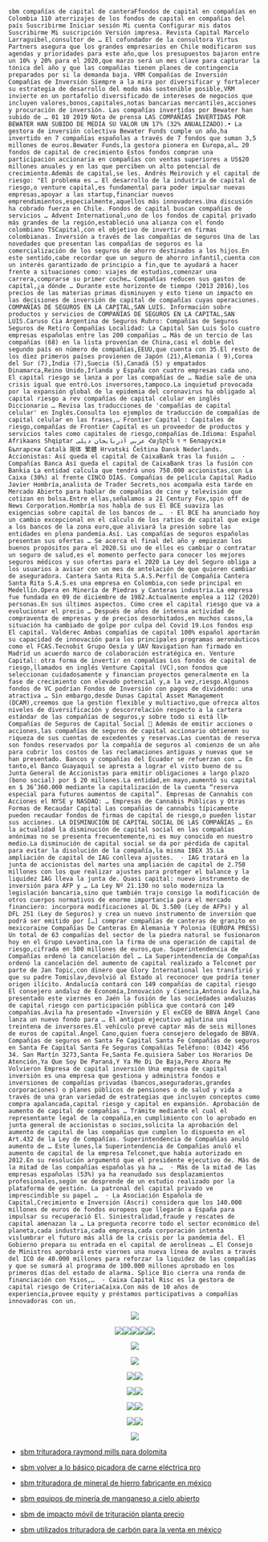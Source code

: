 
```
sbm compañías de capital de canteraFfondos de capital en compañías en Colombia 110 aterrizajes de los fondos de capital en compañías del país Suscribirme Iniciar sesión Mi cuenta Configurar mis datos Suscribirme Mi suscripción Versión impresa. Revista Capital Marcelo Larraguibel,consultor de … El cofundador de la consultora Virtus Partners asegura que los grandes empresarios en Chile modificaron sus agendas y prioridades para este año,que los presupuestos bajaron entre un 10% y 20% para el 2020,que marzo será un mes clave para capturar la tónica del año y que las compañías tienen planes de contingencia preparados por si la demanda baja. VRM Compañías de Inversión Compañías de Inversión Siempre a la mira por diversificar y fortalecer su estrategia de desarrollo del modo más sostenible posible,VRM invierte en un portafolio diversificado de intereses de negocios que incluyen valores,bonos,capitales,notas bancarias mercantiles,acciones y procuración de inversión. Las compañías invertidas por Bewater han subido de … 01 10 2019 Nota de prensa LAS COMPAÑÍAS INVERTIDAS POR BEWATER HAN SUBIDO DE MEDIA SU VALOR UN 17% (32% ANUALIZADO).• La gestora de inversión colectiva Bewater Funds cumple un año,ha invertido en 7 compañías españolas a través de 7 fondos que suman 3,5 millones de euros.Bewater Funds,la gestora pionera en Europa,al… 20 fondos de capital de crecimiento Estos fondos compran una participación accionaria en compañías con ventas superiores a US$20 millones anuales y en las que perciben un alto potencial de crecimiento.Además de capital,se les. Andrés Meirovich y el capital de riesgo: "El problema es … El desarrollo de la industria de capital de riesgo,o venture capital,es fundamental para poder impulsar nuevas empresas,apoyar a las startup,financiar nuevos emprendimientos,especialmente,aquellos más innovadores.Una discusión ha cobrado fuerza en Chile. Fondos de capital buscan compañías de servicios … Advent International,uno de los fondos de capital privado más grandes de la región,estableció una alianza con el fondo colombiano TSCapital,con el objetivo de invertir en firmas colombianas. Inversión a través de las compañías de seguros Una de las novedades que presentan las compañías de seguros es la comercialización de los seguros de ahorro destinados a los hijos.En este sentido,cabe recordar que un seguro de ahorro infantil,cuenta con un interés garantizado de principio a fin,que te ayudará a hacer frente a situaciones como: viajes de estudios,comenzar una carrera,comprarse su primer coche… Compañías reducen sus gastos de capital,¿a dónde … Durante este horizonte de tiempo (2013 2016),los precios de las materias primas disminuyen y esto tiene un impacto en las decisiones de inversión de capital de compañías cuyas operaciones. COMPAÑÍAS DE SEGUROS EN LA CAPITAL,SAN LUIS. Información sobre productos y servicios de COMPAÑÍAS DE SEGUROS EN LA CAPITAL,SAN LUIS.Caruso Cia Argentina de Seguros Rubro: Compañías de Seguros Seguros de Retiro Compañías Localidad: La Capital San Luis Solo cuatro empresas españolas entre las 200 compañías … Más de un tercio de las compañías (68) en la lista provenían de China,casi el doble del segundo país en número de compañías,EEUU,que cuenta con 35.El resto de los diez primeros países provienen de Japón (21),Alemania ( 9),Corea del Sur (7),India (7),Suecia (5),Canadá (5) y empatados Dinamarca,Reino Unido,Irlanda y España con cuatro empresas cada uno. El capital riesgo se lanza a por las compañías de … Nadie sale de una crisis igual que entró.Los inversores,tampoco.La inquietud provocada por la expansión global de la epidemia del coronavirus ha obligado al capital riesgo a rev compañías de capital celular en inglés Diccionario … Revisa las traducciones de 'compañías de capital celular' en Inglés.Consulta los ejemplos de traducción de compañías de capital celular en las frases,… Frontier Capital : Capitales de riesgo,compañías de Frontier Capital es un proveedor de productos y servicios tales como capitales de riesgo,compañías de.Idioma: Español Afrikaans Shqiptar عربي آذربایجان دیلی Հայերէն ব ল Беларускія Български Català 简体 繁體 Hrvatski Čeština Dansk Nederlands. Accionistas: Así queda el capital de CaixaBank tras la fusión …  · Compañías Banca Así queda el capital de CaixaBank tras la fusión con Bankia La entidad calcula que tendrá unos 750.000 accionistas,con La Caixa (30%) al frente CINCO DÍAS. Compañías de película Capital Radio Javier Hombría,analista de Trader Secrets,nos acompaña esta tarde en Mercado Abierto para hablar de compañías de cine y televisión que cotizan en bolsa.Entre ellas,señalamos a 21 Century Fox,spin off de News Corporation.Hombría nos habla de sus El BCE suaviza las exigencias sobre capital de los bancos de …  · El BCE ha anunciado hoy un cambio excepcional en el cálculo de los ratios de capital que exige a los bancos de la zona euro,que aliviará la presión sobre las entidades en plena pandemia.Así. Las compañías de seguros españolas presentan sus ofertas … Se acerca el final del año y empiezan los buenos propósitos para el 2020.Si uno de ellos es cambiar o contratar un seguro de salud,es el momento perfecto para conocer los mejores seguros médicos y sus ofertas para el 2020 La Ley del Seguro obliga a los usuarios a avisar con un mes de antelación de que quieren cambiar de aseguradora. Cantera Santa Rita S.A.S.Perfil de Compañía Cantera Santa Rita S.A.S.es una empresa en Colombia,con sede principal en Medellín.Opera en Minería de Piedras y Canteras industria.La empresa fue fundada en 09 de diciembre de 1982.Actualmente emplea a 112 (2020) personas.En sus últimos aspectos. Cómo cree el capital riesgo que va a evolucionar el precio … Después de años de intensa actividad de compraventa de empresas y de precios desorbitados,en muchos casos,la situación ha cambiado de golpe por culpa del Covid 19.Los fondos esp El capital. Valderec Ambas compañías de capital 100% español aportarán su capacidad de innovación para los principales programas aeronáuticos como el FCAS.Tecnobit Grupo Oesía y UAV Navigation han firmado en Madrid un acuerdo marco de colaboración estratégica en. Venture Capital: otra forma de invertir en compañías Los fondos de capital de riesgo,llamados en inglés Venture Capital (VC),son fondos que seleccionan cuidadosamente y financian proyectos generalmente en la fase de crecimiento con elevado potencial y,a la vez,riesgo.Algunos fondos de VC podrían Fondos de Inversión con pagos de dividendo: una atractiva … Sin embargo,desde Dunas Capital Asset Management (DCAM),creemos que la gestión flexible y multiactivo,que ofrezca altos niveles de diversificación y descorrelación respecto a la cartera estándar de las compañías de seguros,y sobre todo si está llᐈ Compañías de Seguros de Capital Social 🥇 Además de emitir acciones o acciones,las compañías de seguros de capital accionario obtienen su riqueza de sus cuentas de excedentes y reservas.Las cuentas de reserva son fondos reservados por la compañía de seguros al comienzo de un año para cubrir los costos de las reclamaciones antiguas y nuevas que se han presentado. Bancos y compañías del Ecuador se refuerzan con … En tanto,el Banco Guayaquil se apresta a lograr el visto bueno de su Junta General de Accionistas para emitir obligaciones a largo plazo (bono social) por $ 20 millones.La entidad,en mayo,aumentó su capital en $ 36’360.000 mediante la capitalización de la cuenta “reserva especial para futuros aumentos de capital”. Empresas de Cannabis con Acciones el NYSE y NASDAQ: … Empresas de Cannabis Públicas y Otras Formas de Recaudar Capital Las compañías de cannabis típicamente pueden recaudar fondos de firmas de capital de riesgo,o pueden listar sus acciones. LA DISMINUCIÓN DE CAPITAL SOCIAL DE LAS COMPAÑÍAS … En la actualidad la disminución de capital social en las compañías anónimas no se presenta frecuentemente,ni es muy conocido en nuestro medio.La disminución de capital social se da por pérdida de capital para evitar la disolución de la compañía,la misma IBEX 35.La ampliación de capital de IAG conlleva ajustes.  · IAG tratará en la junta de accionistas del martes una ampliación de capital de 2.750 millones con los que realizar ajustes para proteger el balance y la liquidez IAG lleva la junta de. Quasi capital: nuevo instrumento de inversión para AFP y … La Ley Nº 21.130 no solo moderniza la legislación bancaria,sino que también trajo consigo la modificación de otros cuerpos normativos de enorme importancia para el mercado financiero: incorpora modificaciones al DL 3.500 (Ley de AFPs) y al DFL 251 (Ley de Seguros) y crea un nuevo instrumento de inversión que podrá ser emitido por […] comprar compañías de canteras de granito en mexicoraine Compañías De Canteras En Alemania Y Polonia (EUROPA PRESS) Un total de 63 compañías del sector de la piedra natural se fusionaron hoy en el Grupo Levantina,con la firma de una operación de capital de riesgo,cifrada en 500 millones de euros,que. Superintendencia de Compañías ordenó la cancelación del … La Superintendencia de Compañías ordenó la cancelación del aumento de capital realizado a Telconet por parte de Jan Topic,con dinero que Glory International les transfirió y que su padre Tomislav,devolvió al Estado al reconocer que podría tener origen ilícito. Andalucía contará con 149 compañías de capital riesgo El consejero andaluz de Economía,Innovación y Ciencia,Antonio Ávila,ha presentado este viernes en Jaén la fusión de las sociedades andaluzas de capital riesgo con participación pública que contará con 149 compañías.Ávila ha presentado «Inversión y El exCEO de BBVA Ángel Cano lanza un nuevo fondo para … El antiguo ejecutivo aglutina una treintena de inversores.El vehículo prevé captar más de seis millones de euros de capital.Ángel Cano,quien fuera consejero delegado de BBVA. Compañías de seguros en Santa Fe Capital Santa Fe Compañías de seguros en Santa Fe Capital Santa Fe Seguros Compañías Teléfono: (0342) 456 34. San Martín 3273,Santa Fe,Santa Fe.quisiera Saber Los Horarios De Atención,Ya Que Soy De Paraná,Y Ya Me Di De Baja,Pero Ahora Me Volvieron Empresa de capital inversión Una empresa de capital inversión es una empresa que gestiona y administra fondos e inversiones de compañías privadas (bancos,aseguradoras,grandes corporaciones) o planes públicos de pensiones o de salud y vida a través de una gran variedad de estrategias que incluyen conceptos como compra apalancada,capital riesgo y capital en expansión. Aprobación de aumento de capital de compañías … Trámite mediante el cual el representante legal de la compañía,en cumplimiento con lo aprobado en junta general de accionistas o socios,solicita la aprobación del aumento de capital de las compañías que cumplen lo dispuesto en el Art.432 de la Ley de Compañías. Superintendencia de Compañías anuló aumento de … Este lunes,la Superintendencia de Compañías anuló el aumento de capital de la empresa Telconet,que había autorizado en 2012.En su resolución argumentó que el presidente ejecutivo de. Más de la mitad de las compañías españolas ya ha …  · Más de la mitad de las empresas españolas (53%) ya ha reanudado sus desplazamientos profesionales,según se desprende de un estudio realizado por la plataforma de gestión. La patronal del capital privado ve imprescindible su papel …  · La Asociación Española de Capital,Crecimiento e Inversión (Ascri) considera que los 140.000 millones de euros de fondos europeos que llegarán a España para impulsar su recuperació El. Siniestralidad,fraude y rescates de capital amenazan la … La pregunta recorre todo el sector económico del planeta,cada industria,cada empresa,cada corporación intenta vislumbrar el futuro más allá de la crisis por la pandemia del. El Gobierno prepara su entrada en el capital de aerolíneas … El Consejo de Ministros aprobará este viernes una nueva línea de avales a través del ICO de 40.000 millones para reforzar la liquidez de las compañías y que se sumará al programa de 100.000 millones aprobado en los primeros días del estado de alarma. Splice Bio cierra una ronda de financiación con Ysios,…  · Caixa Capital Risc es la gestora de capital riesgo de CriteriaCaixa.Con más de 10 años de experiencia,provee equity y préstamos participativos a compañías innovadoras con un. 
```

<div align="center">

<a href="https://es-crusher.shibang-china.com/github&k=sbm+compa%C3%B1%C3%ADas+de+capital+de+cantera"><img src="https://static.shibang-china.com/es/crusher/logo.jpg"></a>

<a href="https://es-crusher.shibang-china.com/github&k=sbm+compa%C3%B1%C3%ADas+de+capital+de+cantera"><img src="https://static.shibang-china.com/es/crusher/index.jpg"></a><a href="https://es-crusher.shibang-china.com/material.htmlgithub&k=sbm+compa%C3%B1%C3%ADas+de+capital+de+cantera"><img src="https://static.shibang-china.com/es/crusher/material.jpg"></a><a href="https://es-crusher.shibang-china.com/application.htmlgithub&k=sbm+compa%C3%B1%C3%ADas+de+capital+de+cantera"><img src="https://static.shibang-china.com/es/crusher/application.jpg"></a><a href="https://es-crusher.shibang-china.com/aboutus.htmlgithub&k=sbm+compa%C3%B1%C3%ADas+de+capital+de+cantera"><img src="https://static.shibang-china.com/es/crusher/aboutus.jpg"></a><a href="https://es-crusher.shibang-china.com/contact.htmlgithub&k=sbm+compa%C3%B1%C3%ADas+de+capital+de+cantera"><img src="https://static.shibang-china.com/es/crusher/contact.jpg"></a>

<a href="https://es-crusher.shibang-china.com/github&k=sbm+compa%C3%B1%C3%ADas+de+capital+de+cantera"><img src="https://static.shibang-china.com/es/crusher/banner.jpg"></a>

<a href="https://swt.shibang-china.com/github&k=sbm+compa%C3%B1%C3%ADas+de+capital+de+cantera"><img src="https://static.shibang-china.com/es/crusher/text.jpg"></a>

<a href="https://swt.shibang-china.com/github&k=sbm+compa%C3%B1%C3%ADas+de+capital+de+cantera"><img src="https://static.shibang-china.com/es/crusher/chat.jpg"></a><a href="https://es-crusher.shibang-china.com/contact.htmlgithub&k=sbm+compa%C3%B1%C3%ADas+de+capital+de+cantera"><img src="https://static.shibang-china.com/es/crusher/message.jpg"></a>

<a href="https://es-crusher.shibang-china.com/products/pe.htmlgithub&k=sbm+compa%C3%B1%C3%ADas+de+capital+de+cantera"><img src="https://static.shibang-china.com/es/crusher/pe.jpg"></a><a href="https://es-crusher.shibang-china.com/products/pf.htmlgithub&k=sbm+compa%C3%B1%C3%ADas+de+capital+de+cantera"><img src="https://static.shibang-china.com/es/crusher/pf.jpg"></a>

<a href="https://es-crusher.shibang-china.com/products/hpt.htmlgithub&k=sbm+compa%C3%B1%C3%ADas+de+capital+de+cantera"><img src="https://static.shibang-china.com/es/crusher/hpt.jpg"></a><a href="https://es-crusher.shibang-china.com/products/vsi.htmlgithub&k=sbm+compa%C3%B1%C3%ADas+de+capital+de+cantera"><img src="https://static.shibang-china.com/es/crusher/vsi.jpg"></a>

<a href="https://es-crusher.shibang-china.com/products/klv.htmlgithub&k=sbm+compa%C3%B1%C3%ADas+de+capital+de+cantera"><img src="https://static.shibang-china.com/es/crusher/klv.jpg"></a><a href="https://es-crusher.shibang-china.com/products/portable.htmlgithub&k=sbm+compa%C3%B1%C3%ADas+de+capital+de+cantera"><img src="https://static.shibang-china.com/es/crusher/portable.jpg"></a>

<a href="https://swt.shibang-china.com/github&k=sbm+compa%C3%B1%C3%ADas+de+capital+de+cantera"><img src="https://static.shibang-china.com/es/crusher/case.jpg"></a>

</div>


* [sbm trituradora raymond mills para dolomita](sbm%20trituradora%20raymond%20mills%20para%20dolomita.md)

* [sbm volver a lo básico picadora de carne eléctrica pro](sbm%20volver%20a%20lo%20b%C3%A1sico%20picadora%20de%20carne%20el%C3%A9ctrica%20pro.md)

* [sbm trituradora de mineral de hierro fabricante en méxico](sbm%20trituradora%20de%20mineral%20de%20hierro%20fabricante%20en%20m%C3%A9xico.md)

* [sbm equipos de minería de manganeso a cielo abierto](sbm%20equipos%20de%20miner%C3%ADa%20de%20manganeso%20a%20cielo%20abierto.md)

* [sbm de impacto móvil de trituración planta precio](sbm%20de%20impacto%20m%C3%B3vil%20de%20trituraci%C3%B3n%20planta%20precio.md)

* [sbm utilizados trituradora de carbón para la venta en méxico](sbm%20utilizados%20trituradora%20de%20carb%C3%B3n%20para%20la%20venta%20en%20m%C3%A9xico.md)